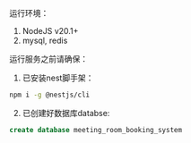 运行环境：
1. NodeJS v20.1+
2. mysql, redis

运行服务之前请确保：
1. 已安装nest脚手架：
```sh
npm i -g @nestjs/cli
```

2. 已创建好数据库databse:
```sql
create database meeting_room_booking_system
```
